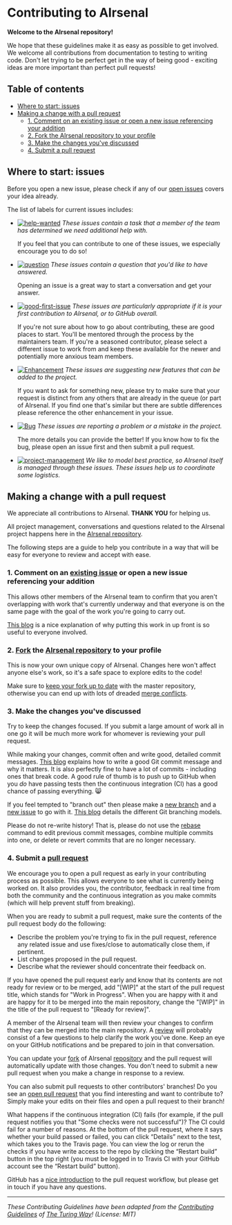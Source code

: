 # Contributing to AIrsenal

**Welcome to the AIrsenal repository!**

We hope that these guidelines make it as easy as possible to get involved.
We welcome all contributions from documentation to testing to writing code.
Don't let trying to be perfect get in the way of being good - exciting ideas are more important than perfect pull requests!

## Table of contents

- [Where to start: issues](#where-to-start-issues)
- [Making a change with a pull request](#making-a-change-with-a-pull-request)
  - [1. Comment on an existing issue or open a new issue referencing your addition](#1-comment-on-an-existing-issue-or-open-a-new-issue-referencing-your-addition)
  - [2. Fork the AIrsenal repository to your profile](#2-forkgithub-fork-the-AIrsenal-repositoryAIrsenal-repo-to-your-profile)
  - [3. Make the changes you've discussed](#3-make-the-changes-youve-discussed)
  - [4. Submit a pull request](#4-submit-a-pull-requestgithub-pullrequest)

## Where to start: issues

Before you open a new issue, please check if any of our [open issues](https://github.com/alan-turing-institute/AIrsenal/issues) covers your idea already.

The list of labels for current issues includes:

- [![help-wanted](https://img.shields.io/badge/-help%20wanted-159818.svg)][labels-helpwanted] _These issues contain a task that a member of the team has determined we need additional help with._

  If you feel that you can contribute to one of these issues, we especially encourage you to do so!

- [![question](https://img.shields.io/badge/-question-cc317c.svg)][labels-question] _These issues contain a question that you'd like to have answered._

  Opening an issue is a great way to start a conversation and get your answer.

- [![good-first-issue](https://img.shields.io/badge/-good%20first%20issue-1b3487.svg)][labels-firstissue] _These issues are particularly appropriate if it is your first contribution to AIrsenal, or to GitHub overall._

  If you're not sure about how to go about contributing, these are good places to start. You'll be mentored through the process by the maintainers team.
  If you're a seasoned contributor, please select a different issue to work from and keep these available for the newer and potentially more anxious team members.

- [![Enhancement](https://img.shields.io/badge/-enhancement-84b6eb.svg)][labels-enhancement] _These issues are suggesting new features that can be added to the project._

  If you want to ask for something new, please try to make sure that your request is distinct from any others that are already in the queue (or part of AIrsenal.
  If you find one that's similar but there are subtle differences please reference the other enhancement in your issue.

- [![Bug](https://img.shields.io/badge/-bug-d73a4a.svg)][labels-bug] _These issues are reporting a problem or a mistake in the project._

  The more details you can provide the better!
  If you know how to fix the bug, please open an issue first and then submit a pull request.

- [![project-management](https://img.shields.io/badge/-project%20management-bfd86c.svg)][labels-project-management] _We like to model best practice, so AIrsenal itself is managed through these issues.
  These issues help us to coordinate some logistics._

## Making a change with a pull request

We appreciate all contributions to AIrsenal.
**THANK YOU** for helping us.

All project management, conversations and questions related to the AIrsenal project happens here in the [AIrsenal repository][AIrsenal-repo].

The following steps are a guide to help you contribute in a way that will be easy for everyone to review and accept with ease.

### 1. Comment on an [existing issue](https://github.com/alan-turing-institute/AIrsenal/issues) or open a new issue referencing your addition

This allows other members of the AIrsenal team to confirm that you aren't overlapping with work that's currently underway and that everyone is on the same page with the goal of the work you're going to carry out.

[This blog](https://www.igvita.com/2011/12/19/dont-push-your-pull-requests/) is a nice explanation of why putting this work in up front is so useful to everyone involved.

### 2. [Fork][github-fork] the [AIrsenal repository][AIrsenal-repo] to your profile

This is now your own unique copy of AIrsenal.
Changes here won't affect anyone else's work, so it's a safe space to explore edits to the code!

Make sure to [keep your fork up to date][github-syncfork] with the master repository, otherwise you can end up with lots of dreaded [merge conflicts][github-mergeconflicts].

### 3. Make the changes you've discussed

Try to keep the changes focused.
If you submit a large amount of work all in one go it will be much more work for whomever is reviewing your pull request.

While making your changes, commit often and write good, detailed commit messages.
[This blog](https://chris.beams.io/posts/git-commit/) explains how to write a good Git commit message and why it matters.
It is also perfectly fine to have a lot of commits - including ones that break code.
A good rule of thumb is to push up to GitHub when you _do_ have passing tests then the continuous integration (CI) has a good chance of passing everything. 😸

If you feel tempted to "branch out" then please make a [new branch][github-branches] and a [new issue][AIrsenal-issues] to go with it. [This blog](https://nvie.com/posts/a-successful-git-branching-model/) details the different Git branching models.

Please do not re-write history!
That is, please do not use the [rebase](https://help.github.com/en/articles/about-git-rebase) command to edit previous commit messages, combine multiple commits into one, or delete or revert commits that are no longer necessary.

### 4. Submit a [pull request][github-pullrequest]

We encourage you to open a pull request as early in your contributing process as possible.
This allows everyone to see what is currently being worked on.
It also provides you, the contributor, feedback in real time from both the community and the continuous integration as you make commits (which will help prevent stuff from breaking).

When you are ready to submit a pull request, make sure the contents of the pull request body do the following:

- Describe the problem you're trying to fix in the pull request, reference any related issue and use fixes/close to automatically close them, if pertinent.
- List changes proposed in the pull request.
- Describe what the reviewer should concentrate their feedback on.

If you have opened the pull request early and know that its contents are not ready for review or to be merged, add "[WIP]" at the start of the pull request title, which stands for "Work in Progress".
When you are happy with it and are happy for it to be merged into the main repository, change the "[WIP]" in the title of the pull request to "[Ready for review]".

A member of the AIrsenal team will then review your changes to confirm that they can be merged into the main repository.
A [review][github-review] will probably consist of a few questions to help clarify the work you've done.
Keep an eye on your GitHub notifications and be prepared to join in that conversation.

You can update your [fork][github-fork] of AIrsenal [repository][AIrsenal-repo] and the pull request will automatically update with those changes.
You don't need to submit a new pull request when you make a change in response to a review.

You can also submit pull requests to other contributors' branches!
Do you see an [open pull request](https://github.com/alan-turing-institute/AIrsenal/pulls) that you find interesting and want to contribute to?
Simply make your edits on their files and open a pull request to their branch!

What happens if the continuous integration (CI) fails (for example, if the pull request notifies you that "Some checks were not successful")?
The CI could fail for a number of reasons.
At the bottom of the pull request, where it says whether your build passed or failed, you can click “Details” next to the test, which takes you to the Travis page.
You can view the log or rerun the checks if you have write access to the repo by clicking the “Restart build” button in the top right (you must be logged in to Travis CI with your GitHub account see the “Restart build” button).

GitHub has a [nice introduction][github-flow] to the pull request workflow, but please get in touch if you have any questions.


---

_These Contributing Guidelines have been adapted from the [Contributing Guidelines](https://github.com/bids-standard/bids-starter-kit/blob/master/CONTRIBUTING.md) of [The Turing Way](https://github.com/alan-turing-institute/the-turing-way)! (License: MIT)_

[AIrsenal-repo]: https://github.com/alan-turing-institute/AIrsenal/
[AIrsenal-issues]: https://github.com/alan-turing-institute/AIrsenal/issues
[git]: https://git-scm.com
[github]: https://github.com
[github-branches]: https://help.github.com/articles/creating-and-deleting-branches-within-your-repository
[github-fork]: https://help.github.com/articles/fork-a-repo
[github-flow]: https://guides.github.com/introduction/flow
[github-mergeconflicts]: https://help.github.com/articles/about-merge-conflicts
[github-pullrequest]: https://help.github.com/articles/creating-a-pull-request
[github-review]: https://help.github.com/articles/about-pull-request-reviews
[github-syncfork]: https://help.github.com/articles/syncing-a-fork
[labels-bug]: https://github.com/alan-turing-institute/AIrsenal/labels/bug
[labels-enhancement]: https://github.com/alan-turing-institute/AIrsenal/labels/enhancement
[labels-firstissue]: https://github.com/alan-turing-institute/AIrsenal/labels/good%20first%20issue
[labels-helpwanted]: https://github.com/alan-turing-institute/AIrsenal/labels/help%20wanted
[labels-project-management]: https://github.com/alan-turing-institute/AIrsenal/labels/project%20management
[labels-question]: https://github.com/alan-turing-institute/AIrsenal/labels/question
